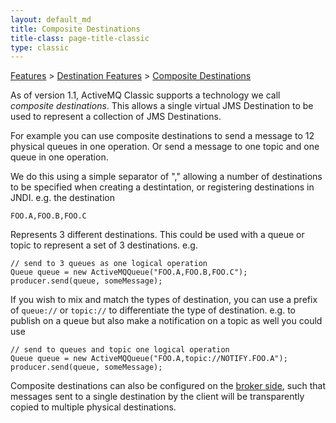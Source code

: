 ```yaml
---
layout: default_md
title: Composite Destinations 
title-class: page-title-classic
type: classic
---
```


[Features](features) > [Destination Features](destination-features) > [Composite Destinations](composite-destinations)

As of version 1.1, ActiveMQ Classic supports a technology we call _composite destinations_. This allows a single virtual JMS Destination to be used to represent a collection of JMS Destinations.

For example you can use composite destinations to send a message to 12 physical queues in one operation. Or send a message to one topic and one queue in one operation.

We do this using a simple separator of "," allowing a number of destinations to be specified when creating a destintation, or registering destinations in JNDI. e.g. the destination
```
FOO.A,FOO.B,FOO.C
```
Represents 3 different destinations. This could be used with a queue or topic to represent a set of 3 destinations. e.g.
```
// send to 3 queues as one logical operation
Queue queue = new ActiveMQQueue("FOO.A,FOO.B,FOO.C");
producer.send(queue, someMessage);
```
If you wish to mix and match the types of destination, you can use a prefix of `queue://` or `topic://` to differentiate the type of destination. e.g. to publish on a queue but also make a notification on a topic as well you could use
```
// send to queues and topic one logical operation
Queue queue = new ActiveMQQueue("FOO.A,topic://NOTIFY.FOO.A");
producer.send(queue, someMessage);
```
Composite destinations can also be configured on the [broker side](virtual-destinations), such that messages sent to a single destination by the client will be transparently copied to multiple physical destinations.
